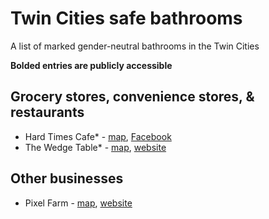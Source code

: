 # Twin Cities safe bathrooms

A list of marked gender-neutral bathrooms in the Twin Cities

**Bolded entries are publicly accessible**

## Grocery stores, convenience stores, & restaurants
- Hard Times Cafe* - [map](https://www.google.com/maps/place/Hard+Times+Cafe/@44.969589,-93.2484157,17z/data=!3m1!4b1!4m5!3m4!1s0x52b32d43c7c91123:0x1ad7bafa67056394!8m2!3d44.969589!4d-93.246227), [Facebook](https://www.facebook.com/hardtimescafe/)
- The Wedge Table* - [map](https://www.google.com/maps/place/The+Wedge+Table/@44.9626681,-93.2694943,15z/data=!4m5!3m4!1s0x52b332b61105c139:0x6557e48791966a4!8m2!3d44.9584948!4d-93.2782811), [website](http://www.wedge.coop/wedge-table/)

## Other businesses
- Pixel Farm - [map](https://www.google.com/maps/place/Pixel+Farm/@44.9834098,-93.2724357,17z/data=!3m1!4b1!4m5!3m4!1s0x52b3328543121bf7:0x2f231bf07759590b!8m2!3d44.9834098!4d-93.270247), [website](http://www.pixelfarm.com/)